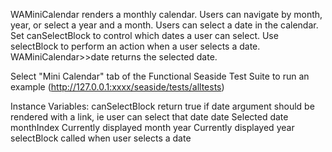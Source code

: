 WAMiniCalendar renders a monthly calendar. Users can navigate by month, year, or select a year and a month. Users can select a date in the calendar. Set canSelectBlock to control which dates a user can select. Use selectBlock to perform an action when a user selects a date. WAMiniCalendar>>date returns the selected date.

Select "Mini Calendar" tab of the Functional Seaside Test Suite to run an example  (http://127.0.0.1:xxxx/seaside/tests/alltests)

Instance Variables:
	canSelectBlock		<BlockClosure with date argument>	return true if date argument should be rendered with a link, ie user can select that date
	date		<WAValueHolder on a date>	Selected date
	monthIndex		<WAValueHolder on an Integer>	Currently displayed month
	year		<WAValueHolder on an Integer>	Currently displayed year
	selectBlock		<BlockClosure with date argument> called when user selects a date

